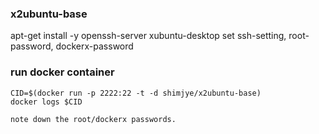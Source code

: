 ### x2ubuntu-base

apt-get install -y openssh-server xubuntu-desktop
set ssh-setting, root-password, dockerx-password

### run docker container
```
CID=$(docker run -p 2222:22 -t -d shimjye/x2ubuntu-base)
docker logs $CID

note down the root/dockerx passwords.
```
